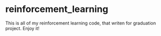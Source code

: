 # reinforcement_learning
This is all of my reinforcement learning code, that writen for graduation project. Enjoy it!
